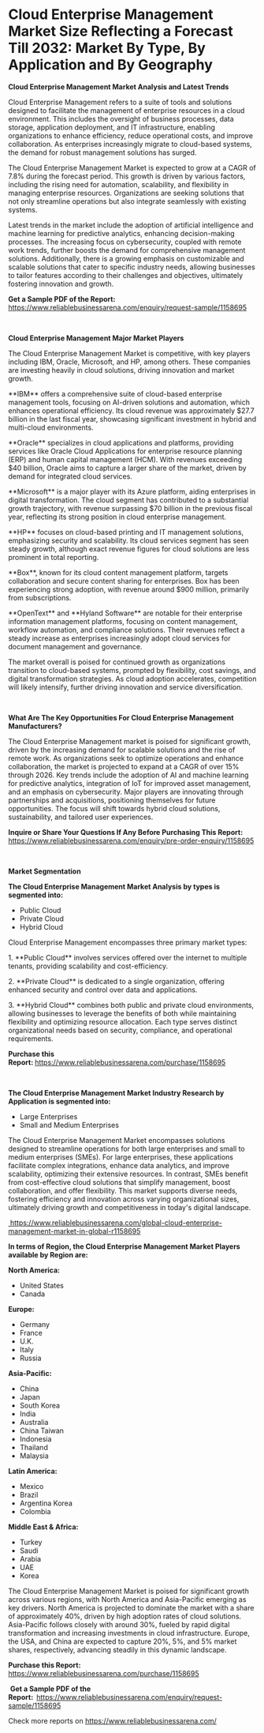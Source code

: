 <p><h1>Cloud Enterprise Management Market Size Reflecting a Forecast Till 2032: Market By Type, By Application and By Geography</h1></p><p><strong>Cloud Enterprise Management Market Analysis and Latest Trends</strong></p>
<p><p>Cloud Enterprise Management refers to a suite of tools and solutions designed to facilitate the management of enterprise resources in a cloud environment. This includes the oversight of business processes, data storage, application deployment, and IT infrastructure, enabling organizations to enhance efficiency, reduce operational costs, and improve collaboration. As enterprises increasingly migrate to cloud-based systems, the demand for robust management solutions has surged.</p><p>The Cloud Enterprise Management Market is expected to grow at a CAGR of 7.8% during the forecast period. This growth is driven by various factors, including the rising need for automation, scalability, and flexibility in managing enterprise resources. Organizations are seeking solutions that not only streamline operations but also integrate seamlessly with existing systems.</p><p>Latest trends in the market include the adoption of artificial intelligence and machine learning for predictive analytics, enhancing decision-making processes. The increasing focus on cybersecurity, coupled with remote work trends, further boosts the demand for comprehensive management solutions. Additionally, there is a growing emphasis on customizable and scalable solutions that cater to specific industry needs, allowing businesses to tailor features according to their challenges and objectives, ultimately fostering innovation and growth.</p></p>
<p><strong>Get a Sample PDF of the Report:&nbsp;</strong> <a href="https://www.reliablebusinessarena.com/enquiry/request-sample/1158695?utm_campaign=2185&utm_medium=2&utm_source=Github&utm_content=ia&utm_term=22032025&utm_id=cloud-enterprise-management">https://www.reliablebusinessarena.com/enquiry/request-sample/1158695</a></p>
<p>&nbsp;</p>
<p><strong>Cloud Enterprise Management Major Market Players</strong></p>
<p><p>The Cloud Enterprise Management Market is competitive, with key players including IBM, Oracle, Microsoft, and HP, among others. These companies are investing heavily in cloud solutions, driving innovation and market growth.</p><p>**IBM** offers a comprehensive suite of cloud-based enterprise management tools, focusing on AI-driven solutions and automation, which enhances operational efficiency. Its cloud revenue was approximately $27.7 billion in the last fiscal year, showcasing significant investment in hybrid and multi-cloud environments.</p><p>**Oracle** specializes in cloud applications and platforms, providing services like Oracle Cloud Applications for enterprise resource planning (ERP) and human capital management (HCM). With revenues exceeding $40 billion, Oracle aims to capture a larger share of the market, driven by demand for integrated cloud services.</p><p>**Microsoft** is a major player with its Azure platform, aiding enterprises in digital transformation. The cloud segment has contributed to a substantial growth trajectory, with revenue surpassing $70 billion in the previous fiscal year, reflecting its strong position in cloud enterprise management.</p><p>**HP** focuses on cloud-based printing and IT management solutions, emphasizing security and scalability. Its cloud services segment has seen steady growth, although exact revenue figures for cloud solutions are less prominent in total reporting.</p><p>**Box**, known for its cloud content management platform, targets collaboration and secure content sharing for enterprises. Box has been experiencing strong adoption, with revenue around $900 million, primarily from subscriptions.</p><p>**OpenText** and **Hyland Software** are notable for their enterprise information management platforms, focusing on content management, workflow automation, and compliance solutions. Their revenues reflect a steady increase as enterprises increasingly adopt cloud services for document management and governance.</p><p>The market overall is poised for continued growth as organizations transition to cloud-based systems, prompted by flexibility, cost savings, and digital transformation strategies. As cloud adoption accelerates, competition will likely intensify, further driving innovation and service diversification.</p></p>
<p>&nbsp;</p>
<p><strong>What Are The Key Opportunities For Cloud Enterprise Management Manufacturers?</strong></p>
<p><p>The Cloud Enterprise Management market is poised for significant growth, driven by the increasing demand for scalable solutions and the rise of remote work. As organizations seek to optimize operations and enhance collaboration, the market is projected to expand at a CAGR of over 15% through 2026. Key trends include the adoption of AI and machine learning for predictive analytics, integration of IoT for improved asset management, and an emphasis on cybersecurity. Major players are innovating through partnerships and acquisitions, positioning themselves for future opportunities. The focus will shift towards hybrid cloud solutions, sustainability, and tailored user experiences.</p></p>
<p><strong>Inquire or Share Your Questions If Any Before Purchasing This Report:</strong> <a href="https://www.reliablebusinessarena.com/enquiry/pre-order-enquiry/1158695?utm_campaign=2185&utm_medium=2&utm_source=Github&utm_content=ia&utm_term=22032025&utm_id=cloud-enterprise-management">https://www.reliablebusinessarena.com/enquiry/pre-order-enquiry/1158695</a></p>
<p>&nbsp;</p>
<p><strong>Market Segmentation</strong></p>
<p><strong>The Cloud Enterprise Management Market Analysis by types is segmented into:</strong></p>
<p><ul><li>Public Cloud</li><li>Private Cloud</li><li>Hybrid Cloud</li></ul></p>
<p><p>Cloud Enterprise Management encompasses three primary market types: </p><p>1. **Public Cloud** involves services offered over the internet to multiple tenants, providing scalability and cost-efficiency.</p><p>2. **Private Cloud** is dedicated to a single organization, offering enhanced security and control over data and applications.</p><p>3. **Hybrid Cloud** combines both public and private cloud environments, allowing businesses to leverage the benefits of both while maintaining flexibility and optimizing resource allocation. Each type serves distinct organizational needs based on security, compliance, and operational requirements.</p></p>
<p><strong>Purchase this Report:&nbsp;</strong><a href="https://www.reliablebusinessarena.com/purchase/1158695?utm_campaign=2185&utm_medium=2&utm_source=Github&utm_content=ia&utm_term=22032025&utm_id=cloud-enterprise-management">https://www.reliablebusinessarena.com/purchase/1158695</a></p>
<p>&nbsp;</p>
<p><strong>The Cloud Enterprise Management Market Industry Research by Application is segmented into:</strong></p>
<p><ul><li>Large Enterprises</li><li>Small and Medium Enterprises</li></ul></p>
<p><p>The Cloud Enterprise Management Market encompasses solutions designed to streamline operations for both large enterprises and small to medium enterprises (SMEs). For large enterprises, these applications facilitate complex integrations, enhance data analytics, and improve scalability, optimizing their extensive resources. In contrast, SMEs benefit from cost-effective cloud solutions that simplify management, boost collaboration, and offer flexibility. This market supports diverse needs, fostering efficiency and innovation across varying organizational sizes, ultimately driving growth and competitiveness in today's digital landscape.</p></p>
<p><a href="https://www.reliablebusinessarena.com/global-cloud-enterprise-management-market-in-global-r1158695?utm_campaign=2185&utm_medium=2&utm_source=Github&utm_content=ia&utm_term=22032025&utm_id=cloud-enterprise-management">&nbsp;https://www.reliablebusinessarena.com/global-cloud-enterprise-management-market-in-global-r1158695</a></p>
<p><strong>In terms of Region, the Cloud Enterprise Management Market Players available by Region are:</strong></p>
<p>
    <p> <strong> North America: </strong>
        <ul>
            <li>United States</li>
            <li>Canada</li>
        </ul>
        </p> 
    <p> <strong> Europe: </strong>
        <ul>
            <li>Germany</li>
            <li>France</li>
            <li>U.K.</li>
            <li>Italy</li>
            <li>Russia</li>
        </ul>
        </p> 
    <p> <strong> Asia-Pacific: </strong>
        <ul>
            <li>China</li>
            <li>Japan</li>
            <li>South Korea</li>
            <li>India</li>
            <li>Australia</li>
            <li>China Taiwan</li>
            <li>Indonesia</li>
            <li>Thailand</li>
            <li>Malaysia</li>
        </ul>
        </p> 
    <p> <strong> Latin America: </strong>
        <ul>
            <li>Mexico</li>
            <li>Brazil</li>
            <li>Argentina Korea</li>
            <li>Colombia</li>
        </ul>
        </p> 
    <p> <strong> Middle East & Africa: </strong>
        <ul>
            <li>Turkey</li>
            <li>Saudi</li>
            <li>Arabia</li>
            <li>UAE</li>
            <li>Korea</li>
        </ul>
    </p>
    </p>
<p><p>The Cloud Enterprise Management Market is poised for significant growth across various regions, with North America and Asia-Pacific emerging as key drivers. North America is projected to dominate the market with a share of approximately 40%, driven by high adoption rates of cloud solutions. Asia-Pacific follows closely with around 30%, fueled by rapid digital transformation and increasing investments in cloud infrastructure. Europe, the USA, and China are expected to capture 20%, 5%, and 5% market shares, respectively, advancing steadily in this dynamic landscape.</p></p>
<p><strong>Purchase this Report: </strong><a href="https://www.reliablebusinessarena.com/purchase/1158695?utm_campaign=2185&utm_medium=2&utm_source=Github&utm_content=ia&utm_term=22032025&utm_id=cloud-enterprise-management">https://www.reliablebusinessarena.com/purchase/1158695</a></p>
<p>&nbsp;<strong>Get a Sample PDF of the Report:&nbsp;&nbsp;</strong><a href="https://www.reliablebusinessarena.com/enquiry/request-sample/1158695?utm_campaign=2185&utm_medium=2&utm_source=Github&utm_content=ia&utm_term=22032025&utm_id=cloud-enterprise-management">https://www.reliablebusinessarena.com/enquiry/request-sample/1158695</a></p>
<p><strong></strong></p>
<p>Check more reports on <a href="https://www.reliablebusinessarena.com/?utm_campaign=2185&utm_medium=2&utm_source=Github&utm_content=ia&utm_term=22032025&utm_id=cloud-enterprise-management">https://www.reliablebusinessarena.com/</a></p>